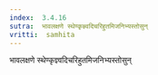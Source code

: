 ```yaml
---
index:  3.4.16
sutra:  भावलक्षणे स्थेण्कृज्ञ्वदिचरिहुतमिजनिभ्यस्तोसुन्
vritti:  samhita 
---
```


भावलक्षणे स्थेण्कृज्ञ्वदिचरिहुतमिजनिभ्यस्तोसुन्

